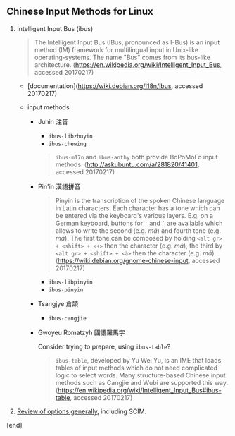 ## Chinese Input Methods for Linux

 1. Intelligent Input Bus (ibus)
 
    > The Intelligent Input Bus (IBus, pronounced as I-Bus) is an input method (IM) framework for multilingual input in Unix-like operating-systems. The name "Bus" comes from its bus-like architecture. (https://en.wikipedia.org/wiki/Intelligent_Input_Bus, accessed 20170217)
    
    * [documentation](https://wiki.debian.org/I18n/ibus, accessed 20170217)
    
    * input methods
    
      * Juhin 注音
    
        * `ibus-libzhuyin`
        * `ibus-chewing`
        
        > `ibus-m17n` and `ibus-anthy` both provide BoPoMoFo input methods. (http://askubuntu.com/a/281820/41401, accessed 20170217)
    
      * Pin'in 漢語拼音
    
        > Pinyin is the transcription of the spoken Chinese language in Latin characters. Each character has a tone which can be entered via the keyboard's various layers. E.g. on a German keyboard, buttons for `'` and <code>&#96;</code> are available which allows to write the second (e.g. _má_) and fourth tone (e.g. _mà_). The first tone can be composed by holding `<alt gr> + <shift> + <+>` then the character (e.g. _mā_), the third by `<alt gr> + <shift> + <ä>` then the character (e.g. _mǎ_).  (https://wiki.debian.org/gnome-chinese-input, accessed 20170217)
    
        * `ibus-libpinyin`
        * `ibus-pinyin`
      
      * Tsangjye 倉頡
    
        * `ibus-cangjie`

      * Gwoyeu Romatzyh 國語羅馬字
    
        Consider trying to prepare, using `ibus-table`? 
      
        > `ibus-table`, developed by Yu Wei Yu, is an IME that loads tables of input methods which do not need complicated logic to select words. Many structure-based Chinese input methods such as Cangjie and Wubi are supported this way. (https://en.wikipedia.org/wiki/Intelligent_Input_Bus#ibus-table, accessed 20170217)

 1. [Review of options generally](https://blogs.gnome.org/happyaron/2011/01/15/linux-input-method-brief-summary/), including SCIM.

[end]
